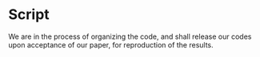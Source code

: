 # Script

We are in the process of organizing the code, and shall release our codes upon acceptance of our paper, for reproduction of the results.
